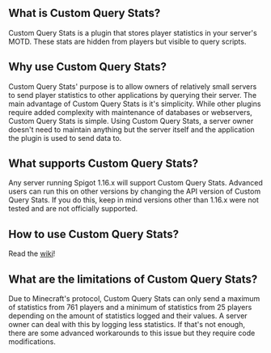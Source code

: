 ## What is Custom Query Stats?
Custom Query Stats is a plugin that stores player statistics in your server's MOTD. These stats are hidden from players but visible to query scripts.

## Why use Custom Query Stats?
Custom Query Stats' purpose is to allow owners of relatively small servers to send player statistics to other applications by querying their server. The main advantage of Custom Query Stats is it's simplicity. While other plugins require added complexity with maintenance of databases or webservers, Custom Query Stats is simple. Using Custom Query Stats, a server owner doesn't need to maintain anything but the server itself and the application the plugin is used to send data to.

## What supports Custom Query Stats?
Any server running Spigot 1.16.x will support Custom Query Stats. Advanced users can run this on other versions by changing the API version of Custom Query Stats. If you do this, keep in mind versions other than 1.16.x were not tested and are not officially supported.

## How to use Custom Query Stats?
Read the [wiki](https://github.com/RudRecciah/Custom-Query-Stats/wiki)!

## What are the limitations of Custom Query Stats?
Due to Minecraft's protocol, Custom Query Stats can only send a maximum of statistics from 761 players and a minimum of statistics from 25 players depending on the amount of statistics logged and their values. A server owner can deal with this by logging less statistics. If that's not enough, there are some advanced workarounds to this issue but they require code modifications.
